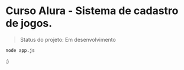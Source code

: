 <h1>Curso Alura - Sistema de cadastro de jogos.</h1>

> Status do projeto: Em desenvolvimento

````
node app.js
````
:)